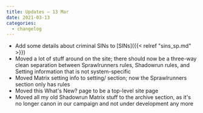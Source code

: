 ```yaml
---
title: Updates – 13 Mar
date: 2021-03-13
categories:
  - changelog
---
```


* Add some details about criminal SINs to [SINs]({{< relref "sins_sp.md" >}})
* Moved a lot of stuff around on the site; there should now be a three-way clean separation between Sprawlrunners rules, Shadowrun rules, and Setting information that is not system-specific
* Moved Matrix setting info to setting/ section; now the Sprawlrunners section only has rules
* Moved this What's New? page to be a top-level site page
* Moved all my old Shadowrun Matrix stuff to the archive section, as it's no longer canon in our campaign and not under development any more
<!--more-->